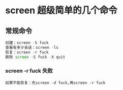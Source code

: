 # screen 超级简单的几个命令

## 常规命令

```javaScript
创建：screen -S fuck
查看有多少会话：screen -ls
恢复：screen -r fuck
删除 screen -S fuck -X quit
```

### screen -r fuck 失败

```
如果不能恢复：先screen -d fuck,再screen -r fuck
```
